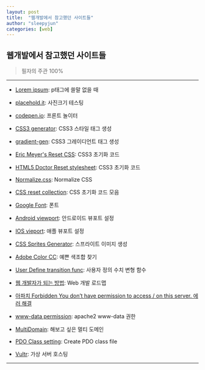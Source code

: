 ```yaml
---
layout: post
title:  "웹개발에서 참고했던 사이트들"
author: "sleepyjun"
categories: [web]
---
```


## 웹개발에서 참고했던 사이트들
 > 필자의 주관 100%  
 
 * * *
 - [Lorem ipsum](http://lipsum.com): p태그에 쓸말 없을 때  
 
 - [placehold.it](http://placehold.it): 사진크기 테스팅  
 
 - [codepen.io](codepen.io): 프론트 놀이터  
 
 - [CSS3 generator](http://css3generator.com): CSS3 스타일 태그 생성  
 
 - [gradient-gen](http://www.colorzilla.com/gradient-editor): CSS3 그레이디언트 태그 생성  
 
 - [Eric Meyer's Reset CSS](http://meyerweb.com/eric/tools/css/reset): CSS3 초기화 코드  
 
 - [HTML5 Doctor Reset stylesheet](http://html5doctor.com/html-5-reset-stylesheet/): CSS3 초기화 코드  
 
 - [Normalize.css](http://necolas.github.io/normalize.css/): Normalize CSS  
 
 - [CSS reset collection](http://cssreset.com/): CSS 초기화 코드 모음  
 
 - [Google Font](fonts.google.com): 폰트  
 
 - [Android viewport](http://developer.android.com/guide/webapps/targeting.html): 안드로이드 뷰포트 설정  
 
 - [IOS vieport](http://developer.apple.com/library/safari/#documentation/appleapplications/reference/safarihtmlref/Articles/MetaTags.html): 애플 뷰포트 설정  
 
 - [CSS Sprites Generator](https://www.toptal.com/developers/css/sprite-generator): 스프라이트 이미지 생성  
 
 - [Adobe Color CC](http://color.adobe.com): 예쁜 색조합 찾기  
 
 - [User Define transition func](http://cubic-bezier.com): 사용자 정의 수치 변형 함수  
 
 - [웹 개발자가 되는 방법](https://blog.cordelia273.space/7): Web 개발 로드맵  
 
 - [아파치 Forbidden You don’t have permission to access / on this server. 에러 해결](https://mytory.net/archives/3143)  
 
 - [www-data permission](https://stackoverflow.com/questions/9133024/www-data-permissions): apache2 www-data 권한  
 
 - [MultiDomain](https://www.linux.co.kr/unixwebhosting/multidomain/multidomain.htm): 해보고 싶은 멀티 도메인  
 
 - [PDO Class setting](https://stackoverflow.com/questions/30396328/access-the-php-pdo-object-in-another-file): Create PDO class file  
 
 - [Vultr](https://www.vultr.com/): 가상 서버 호스팅  
 * * *